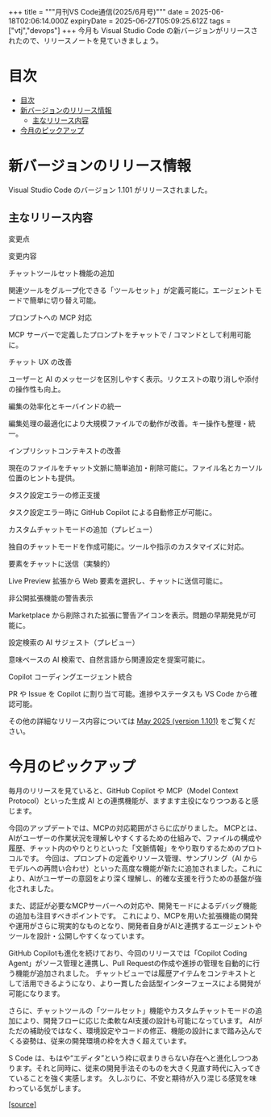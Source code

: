 +++
title = """月刊VS Code通信(2025/6月号)"""
date = 2025-06-18T02:06:14.000Z
expiryDate = 2025-06-27T05:09:25.612Z
tags = ["vtj","devops"]
+++
今月も Visual Studio Code の新バージョンがリリースされたので、リリースノートを見ていきましょう。

目次
==

*   [目次](#目次)
*   [新バージョンのリリース情報](#新バージョンのリリース情報)
    *   [主なリリース内容](#主なリリース内容)
*   [今月のピックアップ](#今月のピックアップ)

新バージョンのリリース情報
=============

Visual Studio Code のバージョン 1.101 がリリースされました。

主なリリース内容
--------

変更点

変更内容

チャットツールセット機能の追加

関連ツールをグループ化できる「ツールセット」が定義可能に。エージェントモードで簡単に切り替え可能。

プロンプトへの MCP 対応

MCP サーバーで定義したプロンプトをチャットで / コマンドとして利用可能に。

チャット UX の改善

ユーザーと AI のメッセージを区別しやすく表示。リクエストの取り消しや添付の操作性も向上。

編集の効率化とキーバインドの統一

編集処理の最適化により大規模ファイルでの動作が改善。キー操作も整理・統一。

インプリシットコンテキストの改善

現在のファイルをチャット文脈に簡単追加・削除可能に。ファイル名とカーソル位置のヒントも提供。

タスク設定エラーの修正支援

タスク設定エラー時に GitHub Copilot による自動修正が可能に。

カスタムチャットモードの追加（プレビュー）

独自のチャットモードを作成可能に。ツールや指示のカスタマイズに対応。

要素をチャットに送信（実験的）

Live Preview 拡張から Web 要素を選択し、チャットに送信可能に。

非公開拡張機能の警告表示

Marketplace から削除された拡張に警告アイコンを表示。問題の早期発見が可能に。

設定検索の AI サジェスト（プレビュー）

意味ベースの AI 検索で、自然言語から関連設定を提案可能に。

Copilot コーディングエージェント統合

PR や Issue を Copilot に割り当て可能。進捗やステータスも VS Code から確認可能。

その他の詳細なリリース内容については [May 2025 (version 1.101)](https://code.visualstudio.com/updates/v1_101) をご覧ください。

今月のピックアップ
=========

毎月のリリースを見ていると、GitHub Copilot や MCP（Model Context Protocol）といった生成 AI との連携機能が、ますます主役になりつつあると感じます。

今回のアップデートでは、MCPの対応範囲がさらに広がりました。 MCPとは、AIがユーザーの作業状況を理解しやすくするための仕組みで、ファイルの構成や履歴、チャット内のやりとりといった「文脈情報」をやり取りするためのプロトコルです。 今回は、プロンプトの定義やリソース管理、サンプリング（AI からモデルへの再問い合わせ）といった高度な機能が新たに追加されました。これにより、AIがユーザーの意図をより深く理解し、的確な支援を行うための基盤が強化されました。

また、認証が必要なMCPサーバーへの対応や、開発モードによるデバッグ機能の追加も注目すべきポイントです。 これにより、MCPを用いた拡張機能の開発や運用がさらに現実的なものとなり、開発者自身がAIと連携するエージェントやツールを設計・公開しやすくなっています。

GitHub Copilotも進化を続けており、今回のリリースでは「Copilot Coding Agent」がソース管理と連携し、Pull Requestの作成や進捗の管理を自動的に行う機能が追加されました。 チャットビューでは履歴アイテムをコンテキストとして活用できるようになり、より一貫した会話型インターフェースによる開発が可能になります。

さらに、チャットツールの「ツールセット」機能やカスタムチャットモードの追加により、開発フローに応じた柔軟なAI支援の設計も可能になっています。 AIがただの補助役ではなく、環境設定やコードの修正、機能の設計にまで踏み込んでくる姿勢は、従来の開発環境の枠を大きく超えています。

S Code は、もはや“エディタ”という枠に収まりきらない存在へと進化しつつあります。それと同時に、従来の開発手法そのものを大きく見直す時代に入ってきていることを強く実感します。 久しぶりに、不安と期待が入り混じる感覚を味わっている気がします。

[[source]](https://devops-blog.virtualtech.jp/entry/20250618/1750212374)
